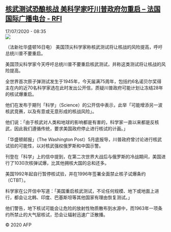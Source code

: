 <!--1594979679000-->
[核武测试恐酿核战 美科学家吁川普政府勿重启 – 法国国际广播电台 - RFI](http://www.rfi.fr//cn/contenu/20200717-%E6%A0%B8%E6%AD%A6%E6%B5%8B%E8%AF%95%E6%81%90%E9%85%BF%E6%A0%B8%E6%88%98-%E7%BE%8E%E7%A7%91%E5%AD%A6%E5%AE%B6%E5%90%81%E5%B7%9D%E6%99%AE%E6%94%BF%E5%BA%9C%E5%8B%BF%E9%87%8D%E5%90%AF)
------

<div>17/07/2020 - 08:35</div><img src="https://s.rfi.fr/media/display/f1039dc6-c801-11ea-8162-005056a964fe/w:310/p:16x9/int0008b.200717143502.jpg"><div class="t-content__body u-clearfix"><div class="m-interstitial"></div><p>（法新社华盛顿16日电）    美国顶尖科学家称核武测试将让核战的风险提高，呼吁总统川普不要重启。</p><p>美国顶尖科学家今天呼吁总统川普不要重启核武测试，并称这类测试将让核战的风险提高。</p><p>全世界首次原子弹测试发生于1945年，今天届满75周年，包括约6名诺贝尔奖得主在内的近70名科学家选在此时发出公开信，质疑川普政府可能计划让冻结28年的核试爆重启。</p><p>他们在发布于期刊「科学」（Science）的公开信中表示，此举「可能增添另一波核武竞赛，以及有意或无意形成的核战风险」。</p><p>他们说：「由于核武对人类和地球的影响都是有害的，科学家一直以来都是反核武，因此我们遵循传统，要求美国政府停止进行核试的计画。」</p><p>「华盛顿邮报」（The Washington Post）5月底报导，川普政府曾讨论进行核武试验的可能性，以对核武强权俄罗斯和中国示警。</p><p>刊登在「科学」上的信中提到，在第二次世界大战后与俄罗斯的冷战期间，美国进行了1030次核弹试爆，比其他拥核大国的总和还多。</p><p>美国1992年起自行暂停核试验，并在1996年签署全面禁止核子试爆条约（CTBT）。</p><p>科学家在公开信中写道：「美国重启核武测试，不论任何规模、地下或地面上进行，都会让北韩、印度、巴基斯坦等其他国家有理由恢复测试。」</p><p>他们警告，地下核试可能会让危险的放射性物质散布到水源中，而1963年一项条约所禁止的大气层核试，恐会让辐射迅速广泛散播。</p><p class="t-copyright">© 2020 AFP</p>        </div>
